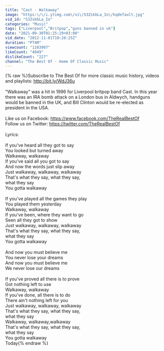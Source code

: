 ```yaml
---
title: "Cast - Walkaway"
image: "https:\/\/i.ytimg.com\/vi\/S3ZskbLa_Io\/hqdefault.jpg"
vid_id: "S3ZskbLa_Io"
categories: "Music"
tags: ["Liverpool","Britpop","guns banned in uk"]
date: "2021-09-30T01:25:29+03:00"
vid_date: "2012-11-01T10:28:25Z"
duration: "PT4M"
viewcount: "1103907"
likeCount: "4949"
dislikeCount: "227"
channel: "The Best Of - Home Of Classic Music"
---
```

{% raw %}Subscribe to The Best Of for more classic music history, videos and playlists: <a rel="nofollow" target="blank" href="http://bit.ly/WdJ36u">http://bit.ly/WdJ36u</a><br /><br />&quot;Walkaway&quot; was a hit in 1996 for Liverpool britpop band Cast. In this year there was an IRA bomb attack on a London bus in Aldwych, handguns would be banned in the UK, and Bill Clinton would be re-elected as president in the USA.<br /><br />Like us on Facebook: <a rel="nofollow" target="blank" href="https://www.facebook.com/TheRealBestOf">https://www.facebook.com/TheRealBestOf</a><br />Follow us on Twitter: <a rel="nofollow" target="blank" href="https://twitter.com/TheRealBestOf">https://twitter.com/TheRealBestOf</a><br /><br />Lyrics:<br /><br />If you've heard all they got to say<br />You looked but turned away<br />Walkaway, walkaway<br />If you've said all you got to say<br />And now the words just slip away<br />Just walkaway, walkaway, walkaway<br />That's what they say, what they say,<br />what they say<br />You gotta walkaway<br /><br />If you've played all the games they play<br />You played them yesterday<br />Walkaway, walkaway<br />If you've been, where they want to go<br />Seen all they got to show<br />Just walkaway, walkaway, walkaway<br />That's what they say, what they say,<br />what they say<br />You gotta walkaway<br /><br />And now you must believe me<br />You never lose your dreams<br />And now you must believe me<br />We never lose our dreams<br /><br />If you've proved all there is to prove<br />Got nothing left to use<br />Walkaway, walkaway<br />If you've done, all there is to do<br />There ain't nothing left for you<br />Just walkaway, walkaway, walkaway<br />That's what they say, what they say,<br />what they say<br />Walkaway, walkaway,walkaway<br />That's what they say, what they say,<br />what they say<br />You gotta walkaway<br />Today{% endraw %}
